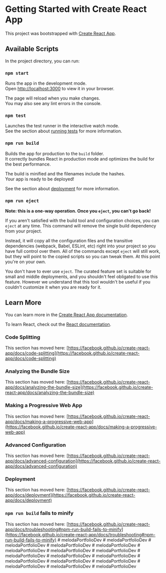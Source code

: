 # Getting Started with Create React App

This project was bootstrapped with [Create React App](https://github.com/facebook/create-react-app).

## Available Scripts

In the project directory, you can run:

### `npm start`

Runs the app in the development mode.\
Open [http://localhost:3000](http://localhost:3000) to view it in your browser.

The page will reload when you make changes.\
You may also see any lint errors in the console.

### `npm test`

Launches the test runner in the interactive watch mode.\
See the section about [running tests](https://facebook.github.io/create-react-app/docs/running-tests) for more information.

### `npm run build`

Builds the app for production to the `build` folder.\
It correctly bundles React in production mode and optimizes the build for the best performance.

The build is minified and the filenames include the hashes.\
Your app is ready to be deployed!

See the section about [deployment](https://facebook.github.io/create-react-app/docs/deployment) for more information.

### `npm run eject`

**Note: this is a one-way operation. Once you `eject`, you can't go back!**

If you aren't satisfied with the build tool and configuration choices, you can `eject` at any time. This command will remove the single build dependency from your project.

Instead, it will copy all the configuration files and the transitive dependencies (webpack, Babel, ESLint, etc) right into your project so you have full control over them. All of the commands except `eject` will still work, but they will point to the copied scripts so you can tweak them. At this point you're on your own.

You don't have to ever use `eject`. The curated feature set is suitable for small and middle deployments, and you shouldn't feel obligated to use this feature. However we understand that this tool wouldn't be useful if you couldn't customize it when you are ready for it.

## Learn More

You can learn more in the [Create React App documentation](https://facebook.github.io/create-react-app/docs/getting-started).

To learn React, check out the [React documentation](https://reactjs.org/).

### Code Splitting

This section has moved here: [https://facebook.github.io/create-react-app/docs/code-splitting](https://facebook.github.io/create-react-app/docs/code-splitting)

### Analyzing the Bundle Size

This section has moved here: [https://facebook.github.io/create-react-app/docs/analyzing-the-bundle-size](https://facebook.github.io/create-react-app/docs/analyzing-the-bundle-size)

### Making a Progressive Web App

This section has moved here: [https://facebook.github.io/create-react-app/docs/making-a-progressive-web-app](https://facebook.github.io/create-react-app/docs/making-a-progressive-web-app)

### Advanced Configuration

This section has moved here: [https://facebook.github.io/create-react-app/docs/advanced-configuration](https://facebook.github.io/create-react-app/docs/advanced-configuration)

### Deployment

This section has moved here: [https://facebook.github.io/create-react-app/docs/deployment](https://facebook.github.io/create-react-app/docs/deployment)

### `npm run build` fails to minify

This section has moved here: [https://facebook.github.io/create-react-app/docs/troubleshooting#npm-run-build-fails-to-minify](https://facebook.github.io/create-react-app/docs/troubleshooting#npm-run-build-fails-to-minify)
#   m e l o d a P o r t f o l i o D e v  
 #   m e l o d a P o r t f o l i o D e v  
 #   m e l o d a P o r t f o l i o D e v  
 #   m e l o d a P o r t f o l i o D e v  
 #   m e l o d a P o r t f o l i o D e v  
 #   m e l o d a P o r t f o l i o D e v  
 #   m e l o d a P o r t f o l i o D e v  
 #   m e l o d a P o r t f o l i o D e v  
 #   m e l o d a P o r t f o l i o D e v  
 #   m e l o d a P o r t f o l i o D e v  
 #   m e l o d a P o r t f o l i o D e v  
 #   m e l o d a P o r t f o l i o D e v  
 #   m e l o d a P o r t f o l i o D e v  
 #   m e l o d a P o r t f o l i o D e v  
 #   m e l o d a P o r t f o l i o D e v  
 #   m e l o d a P o r t f o l i o D e v  
 #   m e l o d a P o r t f o l i o D e v  
 